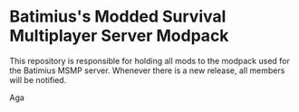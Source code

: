 # Batimius's Modded Survival Multiplayer Server Modpack
This repository is responsible for holding all mods to the modpack used for the Batimius MSMP server. Whenever there is a new release, all members will be notified.

Aga
